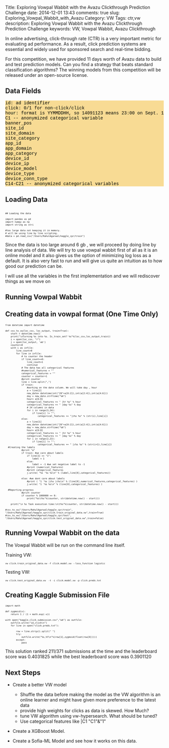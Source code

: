 Title: Exploring Vowpal Wabbit with the Avazu Clickthrough Prediction Challenge
date:  2014-12-01 13:43
comments: true
slug: Exploring_Vowpal_Wabbit_with_Avazu
Category: VW
Tags: ctr,vw
description: Exploring Vowpal Wabbit with the Avazu Clickthrough Prediction Challenge
keywords: VW, Vowpal Wabbit, Avazu Clickthrough

In online advertising, click-through rate (CTR) is a very important metric for evaluating ad performance. As a result, click prediction systems are essential and widely used for sponsored search and real-time bidding.

For this competition, we have provided 11 days worth of Avazu data to build and test prediction models. Can you find a strategy that beats standard classification algorithms? The winning models from this competition will be released under an open-source 
license.

## Data Fields

<pre style="font-family:courier new,monospace; background-color:#f6c6529c; color:#000000">
id: ad identifier
click: 0/1 for non-click/click
hour: format is YYMMDDHH, so 14091123 means 23:00 on Sept. 11, 2014 UTC.
C1 -- anonymized categorical variable
banner_pos
site_id
site_domain
site_category
app_id
app_domain
app_category
device_id
device_ip
device_model
device_type
device_conn_type
C14-C21 -- anonymized categorical variables	
</pre>
    
## Loading Data

<pre style="font-size:60%">
<code class="python">
## Loading the data 

import pandas as pd
import numpy as np
import string as stri

#too large data not keeping it in memory.
# will be using line by line scripting.
#data = pd.read_csv("/Users/RahulAgarwal/kaggle_cpr/train")
</code></pre>

Since the data is too large around 6 gb , we will proceed by doing line by line analysis of data. We will try to use vowpal wabbit first of all as it is an online model and it also gives us the option of minimizing log loss as a default. It is also very fast to run and will give us quite an intuition as to how good our prediction can be.

I will use all the variables in the first implementation and we will rediscover things as we move on

## Running Vowpal Wabbit
## Creating data in vowpal format (One Time Only)

<pre style="font-size:60%">
<code class="python">from datetime import datetime

def csv_to_vw(loc_csv, loc_output, train=True):
    start = datetime.now()
    print("\nTurning %s into %s. Is_train_set? %s"%(loc_csv,loc_output,train))
    i = open(loc_csv, "r")
    j = open(loc_output, 'wb')
    counter=0
    with i as infile:
        line_count=0
        for line in infile:
            # to counter the header
            if line_count==0:
                line_count=1
                continue
            # The data has all categorical features
            #numerical_features = ""
            categorical_features = ""
            counter = counter+1
            #print counter
            line = line.split(",")
            if train:
                #working on the date column. We will take day , hour
                a = line[2]
                new_date= datetime(int("20"+a[0:2]),int(a[2:4]),int(a[4:6]))
                day = new_date.strftime("%A")
                hour= a[6:8]
                categorical_features += " |hr %s" % hour
                categorical_features += " |day %s" % day
                # 24 columns in data    
                for i in range(3,24):
                    if line[i] != "":
                        categorical_features += "|c%s %s" % (str(i),line[i])
            else:
                a = line[1]
                new_date= datetime(int("20"+a[0:2]),int(a[2:4]),int(a[4:6]))
                day = new_date.strftime("%A")
                hour= a[6:8]
                categorical_features += " |hr %s" % hour
                categorical_features += " |day %s" % day
                for i in range(2,23):
                    if line[i] != "":
                        categorical_features += " |c%s %s" % (str(i+1),line[i])
  #Creating the labels
            #print "a"
            if train: #we care about labels
                if line[1] == "1":
                    label = 1
                else:
                    label = -1 #we set negative label to -1
                #print (numerical_features)
                #print categorical_features
                j.write( "%s '%s %s\n" % (label,line[0],categorical_features))

            else: #we dont care about labels
                #print ( "1 '%s |i%s |c%s\n" % (line[0],numerical_features,categorical_features) )
                j.write( "1 '%s %s\n" % (line[0],categorical_features) )

  #Reporting progress
            #print counter
            if counter % 1000000 == 0:
                print("%s\t%s"%(counter, str(datetime.now() - start)))

    print("\n %s Task execution time:\n\t%s"%(counter, str(datetime.now() - start)))

#csv_to_vw("/Users/RahulAgarwal/kaggle_cpr/train", "/Users/RahulAgarwal/kaggle_cpr/click.train_original_data.vw",train=True)
#csv_to_vw("/Users/RahulAgarwal/kaggle_cpr/test", "/Users/RahulAgarwal/kaggle_cpr/click.test_original_data.vw",train=False)
</code></pre>


## Running Vowpal Wabbit on the data

The Vowpal Wabbit will be run on the command line itself.

Training VW:
<pre style="font-size:60%">
<code class="bash">vw click.train_original_data.vw -f click.model.vw --loss_function logistic
</code></pre>

Testing VW:

<pre style="font-size:60%">
<code class="bash">vw click.test_original_data.vw  -t -i click.model.vw -p click.preds.txt
</code></pre>

## Creating Kaggle Submission File

<pre style="font-size:60%">
<code class="python">import math

def zygmoid(x):
    return 1 / (1 + math.exp(-x))

with open("kaggle.click.submission.csv","wb") as outfile:
    outfile.write("id,click\n")
    for line in open("click.preds.txt"):
        
        row = line.strip().split(" ")
        try:
            outfile.write("%s,%f\n"%(row[1],zygmoid(float(row[0]))))
        except:
            pass
</code></pre>

This solution ranked 211/371 submissions at the time and the leaderboard score was 0.4031825 while the best leaderboard score was 0.3901120

## Next Steps

- Create a better VW model
    - Shuffle the data before making the model as the VW algorithm is an online learner and might have given more preference to the latest data 
    - provide high weights for clicks as data is skewed. How Much?
    - tune VW algorithm using vw-hypersearch. What should be tuned?
    - Use categorical features like |C1 "C1"&"1"

- Create a XGBoost Model.
- Create a Sofia-ML Model and see how it works on this data.


<script src="//z-na.amazon-adsystem.com/widgets/onejs?MarketPlace=US&adInstanceId=c4ca54df-6d53-4362-92c0-13cb9977639e"></script>